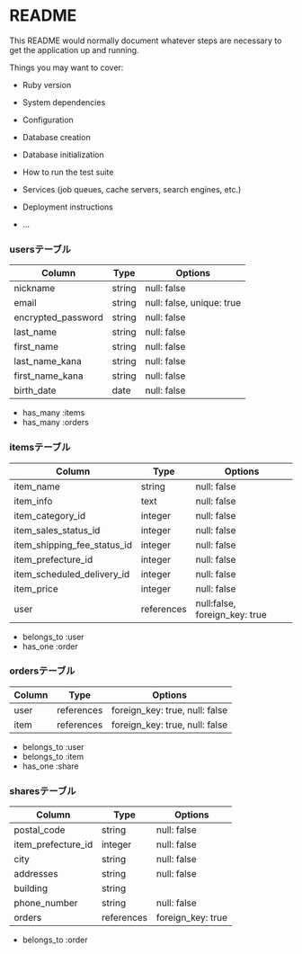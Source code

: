 # README

This README would normally document whatever steps are necessary to get the
application up and running.

Things you may want to cover:

* Ruby version

* System dependencies

* Configuration

* Database creation

* Database initialization

* How to run the test suite

* Services (job queues, cache servers, search engines, etc.)

* Deployment instructions

* ...

### usersテーブル
| Column                | Type   | Options                   |
| --------------------- | ------ | ------------------------- |
| nickname              | string | null: false               |
| email                 | string | null: false, unique: true |
| encrypted_password    | string | null: false               |
| last_name             | string | null: false               |
| first_name            | string | null: false               |
| last_name_kana        | string | null: false               |
| first_name_kana       | string | null: false               |
| birth_date            | date   | null: false               |

- has_many :items
- has_many :orders

### itemsテーブル
| Column                      | Type       | Options                       |
| --------------------------- | ---------- | ----------------------------- |
| item_name                   | string     | null: false                   |
| item_info                   | text       | null: false                   |
| item_category_id            | integer    | null: false                   |
| item_sales_status_id        | integer    | null: false                   |
| item_shipping_fee_status_id | integer    | null: false                   |
| item_prefecture_id          | integer    | null: false                   |
| item_scheduled_delivery_id  | integer    | null: false                   |
| item_price                  | integer    | null: false                   |
| user                        | references | null:false, foreign_key: true |

- belongs_to :user
- has_one :order

### ordersテーブル
| Column | Type       | Options                        |
| -------| -----------| ------------------------------ |
| user   | references | foreign_key: true, null: false |
| item   | references | foreign_key: true, null: false |

- belongs_to :user
- belongs_to :item
- has_one :share

### sharesテーブル
| Column                      | Type         | Options           |
| --------------------------- | ------------ | ----------------- |
| postal_code                 | string       | null: false       |
| item_prefecture_id          | integer      | null: false       |
| city                        | string       | null: false       |
| addresses                   | string       | null: false       |
| building                    | string       |                   |
| phone_number                | string       | null: false       |
| orders                      | references   | foreign_key: true |



- belongs_to :order